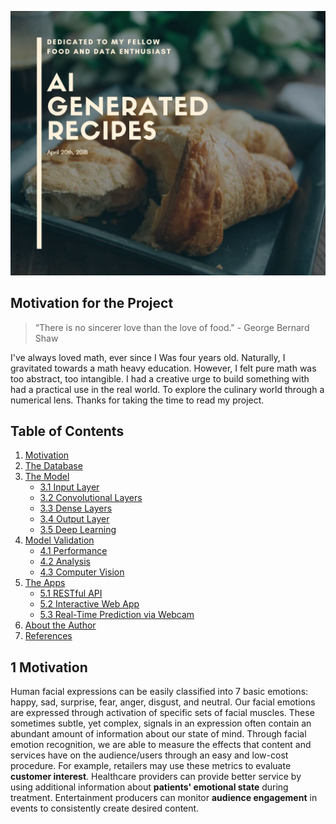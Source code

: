 ![header](img/header.jpg)

## Motivation for the Project

>  “There is no sincerer love than the love of food."
>         - George Bernard Shaw

I've always loved math, ever since I Was four years old. Naturally, I gravitated towards a math heavy education. However, I felt pure math was too abstract, too intangible. I had a creative urge to build something with had a practical use in the real world. To explore the culinary world through a numerical lens. Thanks for taking the time to read my project.

## Table of Contents
1. [Motivation](#1-motivation)
2. [The Database](#2-the-database)
3. [The Model](#3-the-model)
	* [3.1 Input Layer](#31-input-layer)
	* [3.2 Convolutional Layers](#32-convolutional-layers)  
	* [3.3 Dense Layers](#33-dense-layers)
	* [3.4 Output Layer](#34-output-layer)
	* [3.5 Deep Learning](#35-deep-learning)
4. [Model Validation](#4-model-validation)
	* [4.1 Performance](#41-performance)
	* [4.2 Analysis](#42-analysis)
	* [4.3 Computer Vision](#43-computer-vision)
5. [The Apps](#5-the-apps)
	* [5.1 RESTful API](#51-restful-api)
	* [5.2 Interactive Web App](#52-interactive-web-app)
	* [5.3 Real-Time Prediction via Webcam](#53-real-time-prediction-via-webcam)
6. [About the Author](#7-about-the-author)
7. [References](#8-references)


## 1 Motivation

Human facial expressions can be easily classified into 7 basic emotions: happy, sad, surprise, fear, anger, disgust, and neutral. Our facial emotions are expressed through activation of specific sets of facial muscles. These sometimes subtle, yet complex, signals in an expression often contain an abundant amount of information about our state of mind. Through facial emotion recognition, we are able to measure the effects that content and services have on the audience/users through an easy and low-cost procedure. For example, retailers may use these metrics to evaluate __customer interest__. Healthcare providers can provide better service by using additional information about __patients' emotional state__ during treatment. Entertainment producers can monitor __audience engagement__ in events to consistently create desired content.

